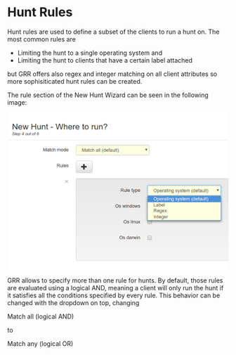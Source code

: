 # Hunt Rules #

Hunt rules are used to define a subset of the clients to run a hunt on. The most common rules are
- Limiting the hunt to a single operating system and
- Limiting the hunt to clients that have a certain label attached

but GRR offers also regex and integer matching on all client attributes so more sophisiticated hunt rules can be created.

The rule section of the New Hunt Wizard can be seen in the following image:

![Rules Section](../../images/hunt_rules.png "Rules Section")

GRR allows to specify more than one rule for hunts. By default, those rules are evaluated using a logical AND, meaning a client will only run the hunt if it satisfies all the conditions specified by every rule. This behavior can be changed with the dropdown on top, changing

Match all (logical AND)

to

Match any (logical OR)

